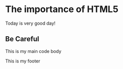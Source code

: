 <!DOCTYPE html>
<html lang = "en">
<head>
	<meta charset="UTF-8">
	<title>My First Page</title>
</head>
<body>
	<main>
		<h1>The importance of HTML5</h1>
		<p>Today is very good day!<p>
		<h2>Be Careful</h2>
		<p> This is my main code body</main>
	<footer>
		<p>This is my footer<p>
	</footer>
</body>
</html>
